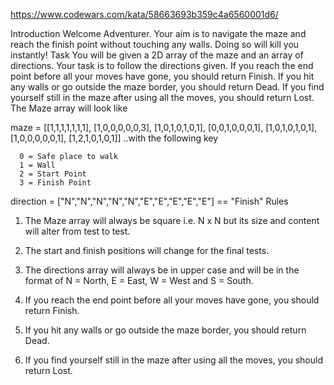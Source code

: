 https://www.codewars.com/kata/58663693b359c4a6560001d6/

Introduction
Welcome Adventurer. Your aim is to navigate the maze and reach the finish point without touching any walls. Doing so will kill you instantly!
Task
You will be given a 2D array of the maze and an array of directions. Your task is to follow the directions given. If you reach the end point before all your moves have gone, you should return Finish. If you hit any walls or go outside the maze border, you should return Dead. If you find yourself still in the maze after using all the moves, you should return Lost.
The Maze array will look like

maze = [[1,1,1,1,1,1,1],
        [1,0,0,0,0,0,3],
        [1,0,1,0,1,0,1],
        [0,0,1,0,0,0,1],
        [1,0,1,0,1,0,1],
        [1,0,0,0,0,0,1],
        [1,2,1,0,1,0,1]]
..with the following key

      0 = Safe place to walk
      1 = Wall
      2 = Start Point
      3 = Finish Point
  direction = ["N","N","N","N","N","E","E","E","E","E"] == "Finish"
Rules
1. The Maze array will always be square i.e. N x N but its size and content will alter from test to test.

2. The start and finish positions will change for the final tests.

3. The directions array will always be in upper case and will be in the format of N = North, E = East, W = West and S = South.

4. If you reach the end point before all your moves have gone, you should return Finish.

5. If you hit any walls or go outside the maze border, you should return Dead.

6. If you find yourself still in the maze after using all the moves, you should return Lost.